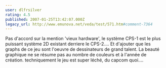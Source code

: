 ```yaml
---
user: dlfrsilver
rating: 4.5
published: 2007-01-25T13:42:07.000Z
legacy_url: http://www.emunova.net/veda/test/571.htm#comment-7364
---
```

Pas d'accord sur la mention 'vieux hardware', le système CPS-1 est le 
plus puissant système 2D existant derriere le CPS-2.... Et d'ajouter 
que les graphs de ce jeu sont l'oeuvre de dessinateurs de grand talent. La beauté graphique ne se résume pas au nombre de couleurs et à l'année de création. techniquement le jeu est super léché, du capcom quoi....